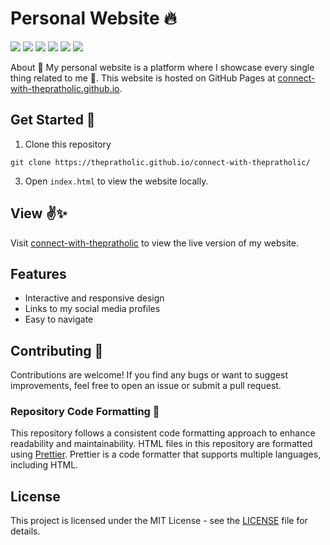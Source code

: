 # Personal Website 🔥

<p>
<img src="https://img.shields.io/badge/html5-E34F26?logo=html5&logoColor=white" />
<img src="https://img.shields.io/badge/css3-1572B6?logo=css3&logoColor=white" />
<img src="https://img.shields.io/badge/bootstrap-563D7C?logo=bootstrap&logoColor=white" />
<img src="https://img.shields.io/badge/Github-181717?logo=github&logoColor=white" />
<img src="https://img.shields.io/badge/GIT-E44C30?logo=git&logoColor=white" />
<img src="https://img.shields.io/badge/prettier-1A2C34?logo=prettier&logoColor=white" />
</p>

About
🙌 My personal website is a platform where I showcase every single thing related to me 🌈. This website is hosted on GitHub Pages at [connect-with-thepratholic.github.io](https://thepratholic.github.io/connect-with-thepratholic/).

## Get Started 🌱

1. Clone this repository

```
git clone https://thepratholic.github.io/connect-with-thepratholic/
```

3. Open `index.html` to view the website locally.

## View ✌✨

Visit [connect-with-thepratholic](https://thepratholic.github.io/connect-with-thepratholic/) to view the live version of my website.

## Features

- Interactive and responsive design
- Links to my social media profiles
- Easy to navigate

## Contributing 🤝

Contributions are welcome! If you find any bugs or want to suggest improvements, feel free to open an issue or submit a pull request.

### Repository Code Formatting 🧩

This repository follows a consistent code formatting approach to enhance readability and maintainability.
HTML files in this repository are formatted using [Prettier](https://prettier.io/). Prettier is a code formatter that supports multiple languages, including HTML.

## License

This project is licensed under the MIT License - see the [LICENSE](LICENSE) file for details.
